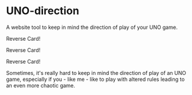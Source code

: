 # UNO-direction
 A website tool to keep in mind the direction of play of your UNO game.

 Reverse Card!

 Reverse Card!

 Reverse Card!

 Sometimes, it's really hard to keep in mind the direction of play of an UNO game, especially if you - like me - like to play with altered rules leading to an even more chaotic game.
